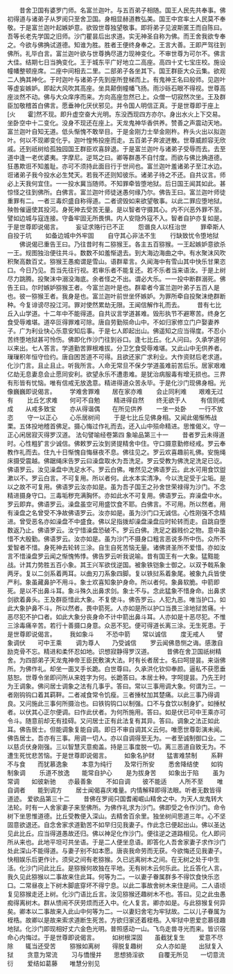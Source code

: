 <!-- { "loadSidebar": true } -->
　　昔舍卫国有婆罗门师。名富兰迦叶。与五百弟子相随。国王人民先共奉事。佛初得道与诸弟子从罗阅只至舍卫国。身相显赫道教弘美。国王中宫率土人民莫不奉敬。于是富兰迦叶起嫉妒意。欲毁世尊独望敬事。即将弟子见波斯匿王而自陈曰。吾等长老先学国之旧师。沙门瞿昙后出求道。实无神圣自称为佛。而王舍我欲专奉之。今欲与佛捔试道德。知谁为胜。胜者王便终身奉之。王言大善。王即严驾往到佛所。礼毕白言。富兰迦叶欲与世尊捔尽道力现神变化。不审世尊为可尔不。佛言大佳。结期七日当捔变化。王于城东平广好地立二高座。高四十丈七宝庄校。施设幢幡整顿座席。二座中间相去二里。二部弟子各坐其下。国王群臣大众云集。欲观二人捔其神化。于时迦叶与诸弟子先到座所登梯而上。有鬼神王名曰般师。见迦叶等虚妄嫉妒。即起大风吹其高座。坐具颠倒幢幡飞扬。雨沙砾石眼不得视。世尊高座淡然不动。佛与大众庠序而来。方向高座忽然已上。众僧一切寂然次坐。王及群臣加敬稽首白佛言。愿垂神化厌伏邪见。并令国人明信正真。于是世尊即于座上[火　　霍]然不现。即升虚空奋大光明。东没西现四方亦尔。身出水火上下交易。坐卧空中十二变化。没身不现还在座上。天龙鬼神华香供养。赞善之声震动天地。富兰迦叶自知无道。低头惭愧不敢举目。于是金刚力士举金刚杵。杵头火出以拟迦叶。何以不现卿变化乎。迦叶惶怖投座而走。五百弟子奔波迸散。世尊威颜容无欣戚。还到祇树给孤独园国王群臣欢喜辞退。于是富兰迦叶与诸弟子受辱而去。去至道中逢一老优婆夷。字摩尼。逆骂之曰。卿等群愚不自忖度。而欲与佛比捔道德。狂愚欺诳不知羞耻。亦可不须持此面目行于世间也。富兰迦叶羞诸弟子至江水边。诳诸弟子我今投水必生梵天。若我不还则知彼乐。诸弟子待之不还。自共议言。师必上天我何宜住。一一投水冀当随师。不知罪牵皆堕地狱。后日国王闻其如此。甚惊怪之往到佛所。白佛言。富兰迦叶师徒迷愚何缘乃尔。佛告王曰。富兰迦叶师徒重罪有二。一者三毒炽盛自称得道。二者谤毁如来欲望敬事。以此二罪应堕地狱。殃咎催逼使其投河。身死神去受苦无量。是以智者守摄其心。内不兴恶外罪不至。譬如边城与寇连接。守备牢固无所畏惧。内人安隐外寇不入。智者自护亦复如是。于是世尊即说偈言。
　　妄证求赂行已不正
　　怨谮良人以枉治世
　　罪牵斯人自投于坑
　　如备边城中外牢固
　　自守其心非法不生
　　行缺致忧令堕地狱
　　佛说偈已重告王曰。乃往昔时有二猕猴王。各主五百猕猴。一王起嫉妒意欲杀一王。规图独治便往共斗。数数不如羞惭退去。到大海边海曲之中。有水聚沫风吹积聚高数百丈。猕猴王愚痴谓是雪山。语群辈言。久闻海中有雪山其中快乐甘果恣口。今日乃见。吾当先往行视。若审乐者不能复还。若不乐者当来语汝。于是上树尽力跳腾。投聚沫中溺没海底。余者怪之不出。谓必大乐。一一投中断群溺死。佛告王曰。尔时嫉妒猕猴王者。今富兰迦叶是也。群辈者今富兰迦叶弟子五百人是也。彼一猕猴王者。我身是也。富兰迦叶前世坐怀嫉妒。为罪所牵自投聚沫绝群断种。今复诽谤尽投江河。罪对使然累劫无限。王闻信解作礼而去。
　　昔有七比丘入山学道。十二年中不能得道。自共议言学道甚难。毁形执节不避寒苦。终身乞食受辱难堪。道卒叵得罪难可除。唐自劳勤殒命山中。不如归家修立门户娶妻养子。广为利业快心乐意安知后事。于是七人即起出山。佛遥知之应当得度。不忍小苦终堕地狱甚可怜伤。佛即化作沙门往到谷口。逢七比丘。化人问曰。久承学道何以来出。七人答言。学道勤苦罪根难拔。分卫乞食受辱难堪。又此山中无供养者。璅璅积年恒守俭约。唐自困苦道不可得。且欲还家广求利业。大作资财后老求道。化沙门言。且止且止。听我所言。人命无常旦不保夕学道虽难前苦后乐。居家艰难亿劫无息妻息会止愿同安利。欲望永乐不遭患难。是犹治病服毒有增无损也。三界有形皆有忧恼。唯有信戒无放逸意。精进得道众苦永毕。于是化沙门现佛身相。光像巍巍即说偈言。
　　学难舍罪难　　居在家亦难
　　会止同利难　　艰难无过有
　　比丘乞求难　　何可不自勉
　　精进得自然　　终无欲于人
　　有信则戒成　　从戒多致宝
　　亦从得谐偶　　在所见供养
　　一坐一处卧　　一行不放恣
　　守一以正心　　心乐居树间
　　于是七比丘见佛身相。又闻此偈惭怖战栗。五体投地稽首佛足。摄心悔过作礼而去。还入山中殒命精进。思惟偈义。守一正心闲居寂灭得罗汉道。
法句譬喻经卷第四
象喻品第三十一
　　昔者罗云未得道时。心性粗犷言少诚信。佛敕罗云汝到贤提精舍中住。守口摄意勤修经戒。罗云奉教作礼而去。住九十日惭愧自悔昼夜不息。佛往见之。罗云欢喜趣前礼佛。安施绳床摄受震越。佛踞绳床告罗云曰澡盘取水为吾洗足。罗云受教为佛洗足洗足已讫。佛语罗云。汝见澡盘中洗足水不。罗云白佛。唯然见之佛语罗云。此水可用食饮盥漱以不。罗云白言。不可复用。所以者何。此水本实清净。今以洗足受于尘垢。是以之故不可复用。佛语罗云汝亦如是。虽为吾子国王之孙舍世荣禄得为沙门。不念精进摄身守口。三毒垢秽充满胸怀。亦如此水不可复用。佛语罗云。弃澡盘中水。罗云即弃。佛语罗云。澡盘虽空可用盛饮食不耶。白佛言。不可用。所以然者。用有澡盘之名曾受不净故佛语罗云。汝亦如是。虽为沙门口无诚信。心性刚强不念精进。曾受恶名亦如澡盘不中盛食。佛以足指拨却澡盘澡盘应时轮转而走。自跳自堕数返乃止。佛语罗云。汝宁惜澡盘恐破不。罗云白佛。洗足之器贱价之物。意中虽惜不大殷勤。佛语罗云。汝亦如是。虽为沙门不摄身口粗言恶说多所中伤。众所不爱智者不惜。身死神去轮转三涂。自生自死苦恼无量。诸佛贤圣所不爱惜。亦如汝言不惜澡盘罗云闻之惭愧怖悸。佛告罗云听我说喻。昔有国王有一大象。猛黠能战。计其力势胜五百小象。其王兴军欲伐逆国。被象铁铠象士御之。以双予戟系象两牙。复以二剑系着两耳。以曲刃刀系象四脚。复以铁挝系着象尾。被象九兵皆使严利。象虽藏鼻护不用斗。象士欢喜知象护身命。所以者何。象鼻软脆。中箭即死。是以不出鼻斗耳。象斗殊久出鼻求剑。象士不与。念此猛象不惜身命。出鼻求剑欲着鼻头。王及群臣惜此大象。不复使斗。佛告罗云。人犯九恶。唯当护口。如此大象护鼻不斗。所以然者。畏中箭死。人亦如是所以护口当畏三涂地狱苦痛。十恶尽犯不护口者。如此大象分丧身命不计中箭出鼻斗耳。人亦如是十恶尽犯。不惟三涂毒痛辛苦。若行十善摄口身意。众恶不犯。便可得道长离三涂。无生死患。于是世尊即说偈言。
　　我如象斗　　不恐中箭　　常以诚信
　　度无戒人　　譬象调伏　　可中王乘
　　调为尊人　　乃受诚信
　　罗云闻佛恳恻之诲。感激自励克骨不忘。精进和柔怀忍如地。识想寂静得罗汉道。
　　昔佛在舍卫国祇树精舍。为四部弟子天龙鬼神帝王臣民敷演大法。时有长者居士。名曰呵提昙。来诣佛所。为佛作礼。却坐一面叉手长跪。白世尊曰。久承洪化钦仰奉颜。逼私不获愿垂慈恕。世尊令坐即问所从来姓字为何。长跪答曰。本居士种。字呵提昙。乃先王时为王调象。佛问居士调象之法有几事乎。答曰。常以三事用调大象。何谓为三。一者刚钩钩口着其羁靽。二者减食常令饥瘦。三者捶杖加其楚痛。以此三事乃得调良。又问施此三事何所摄治也。曰铁钩钩口以制强。口不与食饮以制身犷。如捶杖者。以伏其心正尔便调。曰作此伏者。为何所施用。答曰。如是伏已可中王乘亦可令斗。随意前却无有挂碍。又问居士正有此法复有其异。答曰。调象之法正如此耳。佛告居士。但能调象复能自调。即日不审自调其义云何。唯愿世尊彰演未闻。佛告居士。吾亦有三事。用调一切人。亦以自调得至无为。一者至诚制御口业。二以慈贞伏身刚强。三以智慧灭意痴盖。持是三事度脱一切。离三恶道自致无为。不遭生死忧悲苦恼。于是世尊即说偈言。
　　如象名护财　　猛害难禁制
　　系靽不与食　　而犹慕逸象
　　本意为纯行　　及常行所安
　　悉舍降结使　　如钩制象调
　　乐道不放逸　　能常自护心
　　是为拔身苦　　如象出于陷
　　虽为常调　　如彼新驰　　亦最善象
　　不如自调　　彼不能适　　人所不至
　　唯自调者　　能到调方
　　居士闻偈喜庆难量。内情解释即得法眼。听者无数皆得道迹。
爱欲品第三十二
　　昔佛在罗阅只国耆阇崛山精舍之中。为天人龙鬼转大法轮。时有一人舍家妻子来至佛所。为佛作礼求为沙门。佛即受之令作沙门。命令树下坐思惟道德。比丘受教便入深山。去精舍百余里。独坐树间思道三年。心不坚固意欲退还。自念舍家求道勤苦不如早归见我妻子。作此念已便起出山。佛以圣达见此比丘。应当得道愚故还归。佛以神足化作沙门。便往逆之道路相见。化人即问所从来也。此地平坦可共坐语。于是二人便坐息语。即答化人吾舍家妻子求作沙门处此深山不能得道。与妻子别不如本愿。唐丧我命劳而无获。今欲悔还见我妻子。快相娱乐后更作计。须臾之间有老猕猴。久已远离树木之间。在无树之处于中生活。化沙门问此比丘。是猕猴何故独在平地。无有树木云何乐此。比丘答化人言。我久见此猕猴以二事故来住此耳。何等为二。一以妻子眷属群多不得饮食快乐恣口。二常昼夜上下树木脚底穿坏不得宁息。以此二事故舍树木来住是间。二人语顷复见猕猴走还上树。化沙门语比丘言。汝见猕猴还趣树木不也。答曰。见之此虫愚痴得离树木。群从愦闹不厌劳烦而还入中。化人复言。卿亦如是。与此猕猴复何异矣。卿本以二事故来入此山中何等为二。一以妻妇舍宅为牢狱故。二以儿子眷属为桎梏。故卿以是故来索求道断生死苦。方欲归家还着桎梏。入牢狱中恩爱恋慕径趣地狱。化沙门即现相好丈六金色光明。普照感动一山。飞鸟走兽寻光而来。皆识宿命心内悔过。于是世尊即说偈言。
　　如树根深固　　虽截犹复生
　　爱意不尽除　　辄当还受苦
　　猕猴如离树　　得脱复趣树
　　众人亦如是　　出狱复入狱
　　贪意为常流
　　习与憍慢并　　思想猗淫欲
　　自覆无所见　　一切意流衍
　　爱结如葛藤　　唯慧分别见
